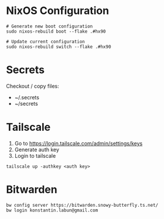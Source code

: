 # NixOS Configuration
```
# Generate new boot configuration
sudo nixos-rebuild boot --flake .#hx90

# Update current configuration
sudo nixos-rebuild switch --flake .#hx90
```

# Secrets
Checkout / copy files:
- ~/.secrets
- ~/secrets

# Tailscale
1. Go to https://login.tailscale.com/admin/settings/keys
2. Generate auth key
3. Login to tailscale
```
tailscale up -authkey <auth key>
```

# Bitwarden
```
bw config server https://bitwarden.snowy-butterfly.ts.net/
bw login konstantin.labun@gmail.com
```
